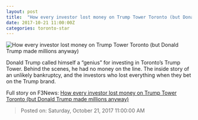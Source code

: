 ```yaml
---
layout: post
title:  "How every investor lost money on Trump Tower Toronto (but Donald Trump made millions anyway)"
date: 2017-10-21 11:00:00Z
categories: toronto-star
---
```


![How every investor lost money on Trump Tower Toronto (but Donald Trump made millions anyway)](https://www.thestar.com/content/dam/thestar/news/world/2017/10/21/how-every-investor-lost-money-on-trump-tower-toronto-but-donald-trump-made-millions-anyway/trump_silhouette_main.jpg)

Donald Trump called himself a “genius” for investing in Toronto’s Trump Tower. Behind the scenes, he had no money on the line. The inside story of an unlikely bankruptcy, and the investors who lost everything when they bet on the Trump brand.


Full story on F3News: [How every investor lost money on Trump Tower Toronto (but Donald Trump made millions anyway)](http://www.f3nws.com/n/Sg4zHH)

> Posted on: Saturday, October 21, 2017 11:00:00 AM
